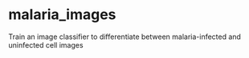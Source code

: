 # malaria_images
Train an image classifier to differentiate between malaria-infected and uninfected cell images

